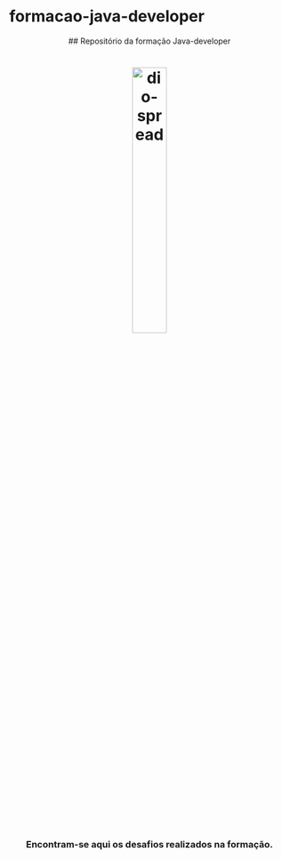 # formacao-java-developer
<div align="center">
## Repositório da formação Java-developer
</div>
<h1 align="center">
    <img alt="dio-spread" src="https://hermes.dio.me/tracks/da6041a9-80ef-409e-bd50-5e7be4dfadf6.png" width="35%" />
</h1>

<h3 align="center">
  Encontram-se aqui os desafios realizados na formação.
</h3>

